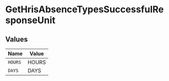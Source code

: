 # GetHrisAbsenceTypesSuccessfulResponseUnit


## Values

| Name    | Value   |
| ------- | ------- |
| `HOURS` | HOURS   |
| `DAYS`  | DAYS    |